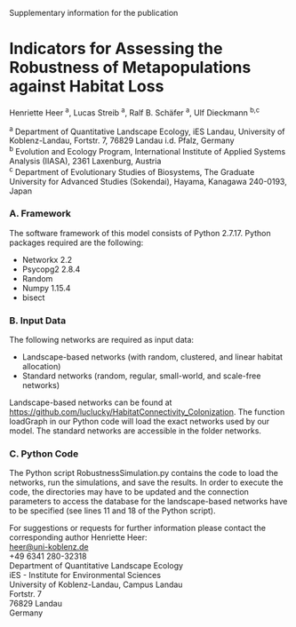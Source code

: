 Supplementary information for the publication 
# Indicators for Assessing the Robustness of Metapopulations against Habitat Loss
Henriette Heer <sup>a</sup>, Lucas Streib <sup>a</sup>, Ralf B. Schäfer <sup>a</sup>, Ulf Dieckmann <sup>b,c</sup>

<sup>a</sup> Department of Quantitative Landscape Ecology, iES Landau, University of Koblenz-Landau, Fortstr. 7, 76829 Landau i.d. Pfalz, Germany  
<sup>b</sup> Evolution and Ecology Program, International Institute of Applied Systems Analysis (IIASA), 2361 Laxenburg, Austria  
<sup>c</sup> Department of Evolutionary Studies of Biosystems, The Graduate University for Advanced Studies (Sokendai), Hayama, Kanagawa 240-0193, Japan  

### A. Framework

The software framework of this model consists of Python 2.7.17. Python packages required are the following: 
* Networkx 2.2
* Psycopg2 2.8.4
* Random
* Numpy 1.15.4
* bisect


### B. Input Data 

The following networks are required as input data: 
* Landscape-based networks (with random, clustered, and linear habitat allocation)
* Standard networks (random, regular, small-world, and scale-free networks)  

Landscape-based networks can be found at https://github.com/luclucky/HabitatConnectivity_Colonization. The function loadGraph in our Python code will load the exact networks used by our model.
The standard networks are accessible in the folder networks. 


### C. Python Code

The Python script RobustnessSimulation.py contains the code to load the networks, run the simulations, and save the results. In order to execute the code, the directories may have to be updated and the connection parameters to access the database for the landscape-based networks have to be specified (see lines 11 and 18 of the Python script).

For suggestions or requests for further information please contact the corresponding author Henriette Heer:  
heer@uni-koblenz.de  
+49 6341 280-32318  
Department of Quantitative Landscape Ecology  
iES - Institute for Environmental Sciences   
University of Koblenz-Landau, Campus Landau  
Fortstr. 7  
76829 Landau  
Germany  
